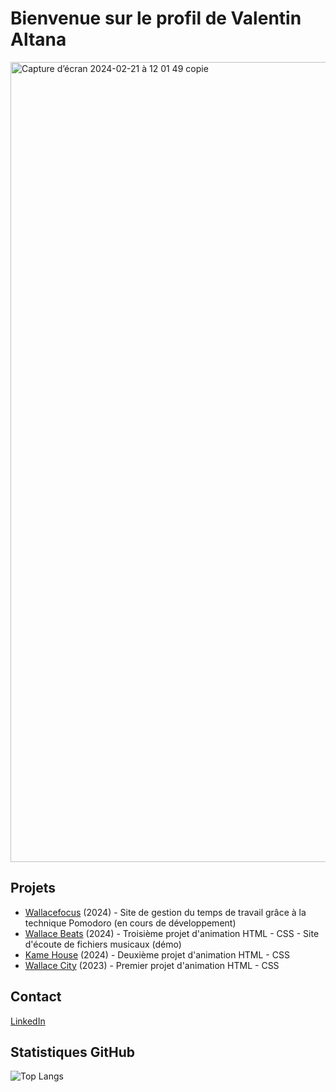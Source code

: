 # Bienvenue sur le profil de Valentin Altana

<img width="1280" alt="Capture d’écran 2024-02-21 à 12 01 49 copie" src="https://github.com/valentin-altana/valentin-altana/assets/144157026/31b5d796-5ad0-4452-b9a6-36f007cf25b4">

## Projets

- [Wallacefocus](https://github.com/valentin-altana/wallacefocus) (2024) - Site de gestion du temps de travail grâce à la technique Pomodoro (en cours de développement)
- [Wallace Beats](https://github.com/valentin-altana/wallace-beats) (2024) - Troisième projet d'animation HTML - CSS - Site d'écoute de fichiers musicaux (démo)
- [Kame House](https://github.com/valentin-altana/kame-house) (2024) - Deuxième projet d'animation HTML - CSS
- [Wallace City](https://github.com/valentin-altana/wallace-city) (2023) - Premier projet d'animation HTML - CSS

## Contact

[LinkedIn](https://fr.linkedin.com/in/valentin-altana)

## Statistiques GitHub

![Top Langs](https://github-readme-stats.vercel.app/api/top-langs/?username=valentin-altana&layout=compact)
